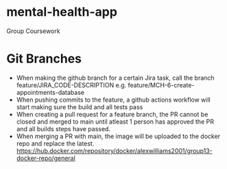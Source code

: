 # mental-health-app
Group Coursework

# Git Branches

- When making the github branch for a certain Jira task, call the branch feature/JIRA_CODE-DESCRIPTION e.g. feature/MCH-6-create-appointments-database
- When pushing commits to the feature, a github actions workflow will start making sure the build and all tests pass
- When creating a pull request for a feature branch, the PR cannot be closed and merged to main until atleast 1 person has approved the PR and all builds steps have passed.
- When merging a PR with main, the image will be uploaded to the docker repo and replace the latest. https://hub.docker.com/repository/docker/alexwilliams2001/group13-docker-repo/general

